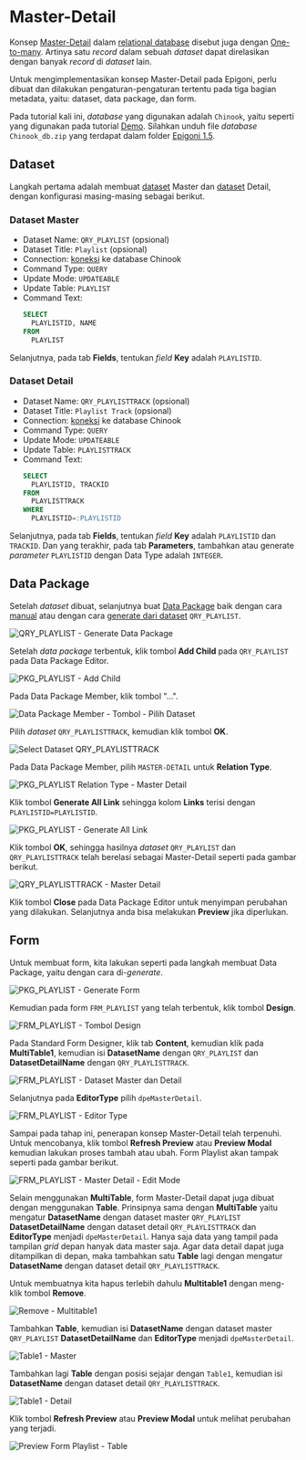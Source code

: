 # Master-Detail

Konsep <a href="https://en.wikipedia.org/wiki/Master–detail_interface" target="_blank">Master-Detail</a> dalam <a href="https://en.wikipedia.org/wiki/Relational_database" target="_blank">relational database</a> disebut juga dengan <a href="https://en.wikipedia.org/wiki/Relational_database" target="_blank">One-to-many</a>. Artinya satu _record_ dalam sebuah _dataset_ dapat direlasikan dengan banyak _record_ di _dataset_ lain.

Untuk mengimplementasikan konsep Master-Detail pada Epigoni, perlu dibuat dan dilakukan pengaturan-pengaturan tertentu pada tiga bagian metadata, yaitu: dataset, data package, dan form.

Pada tutorial kali ini, _database_ yang digunakan adalah `Chinook`, yaitu seperti yang digunakan pada tutorial [Demo](../demo-app/README.md). Silahkan unduh file _database_ `Chinook_db.zip` yang terdapat dalam folder <a href="https://drive.google.com/open?id=0B601Tr2tSGr2T2Vyd3JhOTV4VEE" target="_blank">Epigoni 1.5</a>.

## Dataset

Langkah pertama adalah membuat [dataset](../datasets/README.md) Master dan [dataset](../datasets/README.md) Detail, dengan konfigurasi masing-masing sebagai berikut.

### Dataset Master

- Dataset Name: `QRY_PLAYLIST` (opsional)
- Dataset Title: `Playlist` (opsional)
- Connection: [koneksi](../connections/README.md) ke database Chinook
- Command Type: `QUERY`
- Update Mode: `UPDATEABLE`
- Update Table: `PLAYLIST`
- Command Text:
  ```sql
  SELECT
    PLAYLISTID, NAME
  FROM
    PLAYLIST
  ```

Selanjutnya, pada tab **Fields**, tentukan _field_ **Key** adalah `PLAYLISTID`.

### Dataset Detail

- Dataset Name: `QRY_PLAYLISTTRACK` (opsional)
- Dataset Title: `Playlist Track` (opsional)
- Connection: [koneksi](../connections/README.md) ke database Chinook
- Command Type: `QUERY`
- Update Mode: `UPDATEABLE`
- Update Table: `PLAYLISTTRACK`
- Command Text:
  ```sql
  SELECT
    PLAYLISTID, TRACKID
  FROM
    PLAYLISTTRACK
  WHERE
    PLAYLISTID=:PLAYLISTID
  ```

Selanjutnya, pada tab **Fields**, tentukan _field_ **Key** adalah `PLAYLISTID` dan `TRACKID`. Dan yang terakhir, pada tab **Parameters**, tambahkan atau generate _parameter_ `PLAYLISTID` dengan Data Type adalah `INTEGER`.

## Data Package

Setelah _dataset_ dibuat, selanjutnya buat [Data Package](../datapackages/README.md) baik dengan cara [manual](../datapackages/datapackage-baru.md) atau dengan cara [generate dari dataset](../datasets/create-datapackage-form-action.md) `QRY_PLAYLIST`.

![QRY_PLAYLIST - Generate Data Package](/images/qry-playlist-generate-data-package.png)

Setelah _data package_ terbentuk, klik tombol **Add Child** pada `QRY_PLAYLIST` pada Data Package Editor.

![PKG_PLAYLIST - Add Child](/images/pkg_playlist-add-child.png)

Pada Data Package Member, klik tombol "...".

![Data Package Member - Tombol - Pilih Dataset](/images/data-package-member-pilih-dataset.png)

Pilih _dataset_ `QRY_PLAYLISTTRACK`, kemudian klik tombol **OK**.

![Select Dataset QRY_PLAYLISTTRACK](/images/select-dataset-qry_playlisttrack.png)

Pada Data Package Member, pilih `MASTER-DETAIL` untuk **Relation Type**.

![PKG_PLAYLIST Relation Type - Master Detail](/images/pkg-playlist-relation-type-master-detail.png)

Klik tombol **Generate All Link** sehingga kolom **Links** terisi dengan `PLAYLISTID=PLAYLISTID`.

![PKG_PLAYLIST - Generate All Link](/images/pkg-playlist-generate-all-link.png)

Klik tombol **OK**, sehingga hasilnya _dataset_ `QRY_PLAYLIST` dan `QRY_PLAYLISTTRACK` telah berelasi sebagai Master-Detail seperti pada gambar berikut.

![QRY_PLAYLISTTRACK - Master Detail](/images/qry-playlisttrack-master-detail.png)

Klik tombol **Close** pada Data Package Editor untuk menyimpan perubahan yang dilakukan. Selanjutnya anda bisa melakukan **Preview** jika diperlukan.

## Form

Untuk membuat form, kita lakukan seperti pada langkah membuat Data Package, yaitu dengan cara di-_generate_.

![PKG_PLAYLIST - Generate Form](/images/pkg-playlist-generate-form.png)

Kemudian pada form `FRM_PLAYLIST` yang telah terbentuk, klik tombol **Design**.

![FRM_PLAYLIST - Tombol Design](/images/frm-playlist-tombol-design.png)

Pada Standard Form Designer, klik tab **Content**, kemudian klik pada **MultiTable1**, kemudian isi **DatasetName** dengan `QRY_PLAYLIST` dan **DatasetDetailName** dengan `QRY_PLAYLISTTRACK`.

![FRM_PLAYLIST - Dataset Master dan Detail](/images/form-pengaturan-dataset-master-detail.png)

Selanjutnya pada **EditorType** pilih `dpeMasterDetail`.

![FRM_PLAYLIST - Editor Type](/images/editor-type-dpemasterdetail.png)

Sampai pada tahap ini, penerapan konsep Master-Detail telah terpenuhi. Untuk mencobanya, klik tombol **Refresh Preview** atau **Preview Modal** kemudian lakukan proses tambah atau ubah. Form Playlist akan tampak seperti pada gambar berikut.

![FRM_PLAYLIST - Master Detail - Edit Mode](/images/form-playlist-master-detail-edit.png)

Selain menggunakan **MultiTable**, form Master-Detail dapat juga dibuat dengan menggunakan **Table**. Prinsipnya sama dengan **MultiTable** yaitu mengatur **DatasetName** dengan dataset master `QRY_PLAYLIST` **DatasetDetailName** dengan dataset detail `QRY_PLAYLISTTRACK` dan **EditorType** menjadi `dpeMasterDetail`. Hanya saja data yang tampil pada tampilan _grid_ depan hanyak data master saja. Agar data detail dapat juga ditampilkan di depan, maka tambahkan satu **Table** lagi dengan mengatur **DatasetName** dengan dataset detail `QRY_PLAYLISTTRACK`.

Untuk membuatnya kita hapus terlebih dahulu **Multitable1** dengan meng-klik tombol **Remove**.

![Remove - Multitable1](/images/remove-multitable1.png)

Tambahkan **Table**, kemudian isi **DatasetName** dengan dataset master `QRY_PLAYLIST` **DatasetDetailName** dan **EditorType** menjadi `dpeMasterDetail`.

![Table1 - Master](/images/form-add-table1-master.png)

Tambahkan lagi **Table** dengan posisi sejajar dengan `Table1`, kemudian isi **DatasetName** dengan dataset detail `QRY_PLAYLISTTRACK`.

![Table1 - Detail](/images/form-add-table1-detail.png)

Klik tombol **Refresh Preview** atau **Preview Modal** untuk melihat perubahan yang terjadi.

![Preview Form Playlist - Table](/images/preview-form-playlist-table.png)

